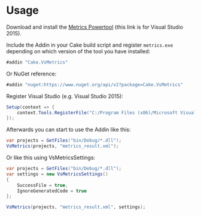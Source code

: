 # Usage

Download and install the [Metrics Powertool](https://www.microsoft.com/en-us/download/details.aspx?id=48213) (this link is for Visual Studio 2015).

Include the Addin in your Cake build script and register `metrics.exe` depending on which version of the tool you have installed:

```csharp
#addin "Cake.VsMetrics"
```

Or NuGet reference:

```csharp
#addin "nuget:https://www.nuget.org/api/v2?package=Cake.VsMetrics"
```

Register Visual Studio (e.g. Visual Studio 2015):

```csharp
Setup(context => {
    context.Tools.RegisterFile("C:/Program Files (x86)/Microsoft Visual Studio 14.0/Team Tools/Static Analysis Tools/FxCop/metrics.exe");
});
```

Afterwards you can start to use the Addin like this:

```csharp
var projects = GetFiles("bin/Debug/*.dll");
VsMetrics(projects, "metrics_result.xml");
```

Or like this using VsMetricsSettings:

```csharp
var projects = GetFiles("bin/Debug/*.dll");
var settings = new VsMetricsSettings()
{
    SuccessFile = true,
    IgnoreGeneratedCode = true
};

VsMetrics(projects, "metrics_result.xml", settings);
```
